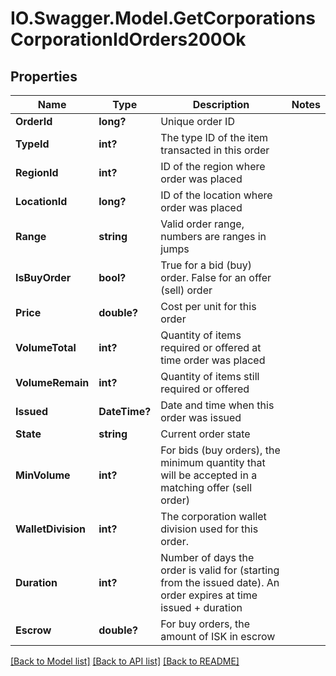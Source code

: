 # IO.Swagger.Model.GetCorporationsCorporationIdOrders200Ok
## Properties

Name | Type | Description | Notes
------------ | ------------- | ------------- | -------------
**OrderId** | **long?** | Unique order ID | 
**TypeId** | **int?** | The type ID of the item transacted in this order | 
**RegionId** | **int?** | ID of the region where order was placed | 
**LocationId** | **long?** | ID of the location where order was placed | 
**Range** | **string** | Valid order range, numbers are ranges in jumps | 
**IsBuyOrder** | **bool?** | True for a bid (buy) order. False for an offer (sell) order | 
**Price** | **double?** | Cost per unit for this order | 
**VolumeTotal** | **int?** | Quantity of items required or offered at time order was placed | 
**VolumeRemain** | **int?** | Quantity of items still required or offered | 
**Issued** | **DateTime?** | Date and time when this order was issued | 
**State** | **string** | Current order state | 
**MinVolume** | **int?** | For bids (buy orders), the minimum quantity that will be accepted in a matching offer (sell order) | 
**WalletDivision** | **int?** | The corporation wallet division used for this order. | 
**Duration** | **int?** | Number of days the order is valid for (starting from the issued date). An order expires at time issued + duration | 
**Escrow** | **double?** | For buy orders, the amount of ISK in escrow | 

[[Back to Model list]](../README.md#documentation-for-models) [[Back to API list]](../README.md#documentation-for-api-endpoints) [[Back to README]](../README.md)

